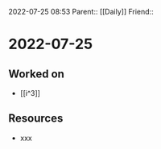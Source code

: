 2022-07-25 08:53
Parent:: [[Daily]] 
Friend:: 

# 2022-07-25

## Worked on

- [[i^3]]

## Resources

- xxx
